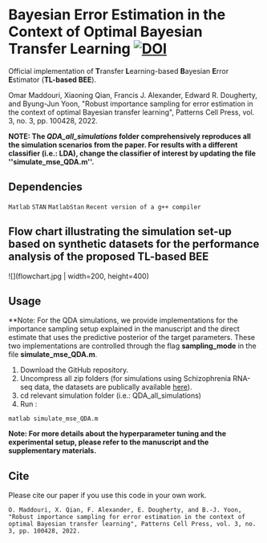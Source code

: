 #  Bayesian Error Estimation in the Context of Optimal Bayesian Transfer Learning [![DOI](https://zenodo.org/badge/407619321.svg)](https://zenodo.org/badge/latestdoi/407619321)

Official implementation of **T**ransfer **L**earning-based **B**ayesian **E**rror **E**stimator (**TL-based BEE**).

Omar Maddouri, Xiaoning Qian, Francis J. Alexander, Edward R. Dougherty, and Byung-Jun Yoon, "Robust importance sampling for error estimation in the context of optimal Bayesian transfer learning", Patterns Cell Press, vol. 3, no. 3, pp. 100428, 2022.

**NOTE: The *QDA_all_simulations* folder comprehensively reproduces all the simulation scenarios from the paper. For results with a different classifier (i.e.: LDA), change the classifier of interest by updating the file ''simulate_mse_QDA.m''.**

## Dependencies

```Matlab```
```STAN```
```MatlabStan```
```Recent version of a g++ compiler```

## Flow chart illustrating the simulation set-up based on synthetic datasets for the performance analysis of the proposed TL-based BEE

![](flowchart.jpg | width=200, height=400)

## Usage
**Note: For the QDA simulations, we provide implementations for the importance sampling setup explained in the manuscript and the direct estimate that uses the predictive posterior of the target parameters. These two implementations are controlled through the flag **sampling_mode** in the file **simulate_mse_QDA.m**.
1) Download the GitHub repository.
2) Uncompress all zip folders (for simulations using Schizophrenia RNA-seq data, the datasets are publically available [here](https://github.com/mgandal/Shared-molecular-neuropathology-across-major-psychiatric-disorders-parallels-polygenic-overlap#readme)).
3) cd relevant simulation folder (i.e.: QDA_all_simulations)
4) Run :
```
matlab simulate_mse_QDA.m
``` 
**Note: For more details about the hyperparameter tuning and the experimental setup, please refer to the manuscript and the supplementary materials.**

## Cite

Please cite our paper if you use this code in your own work.

```
O. Maddouri, X. Qian, F. Alexander, E. Dougherty, and B.-J. Yoon, "Robust importance sampling for error estimation in the context of optimal Bayesian transfer learning", Patterns Cell Press, vol. 3, no. 3, pp. 100428, 2022.
```
